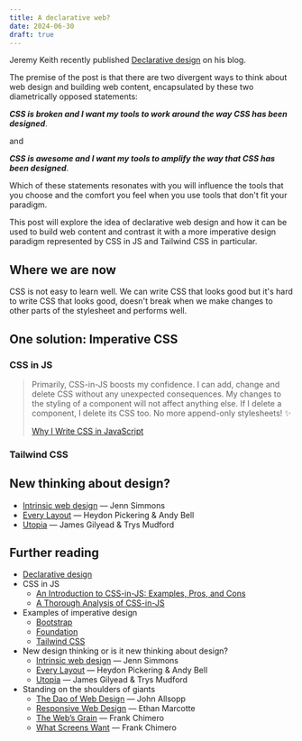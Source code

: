 ```yaml
---
title: A declarative web?
date: 2024-06-30
draft: true
---
```


Jeremy Keith recently published [Declarative design](https://adactio.com/journal/18982) on his blog.

The premise of the post is that there are two divergent ways to think about web design and building web content, encapsulated by these two diametrically opposed statements:

***CSS is broken and I want my tools to work around the way CSS has been designed***.

and

***CSS is awesome and I want my tools to amplify the way **that CSS **has** been designed*****.

Which of these statements resonates with you will influence the tools that you choose and the comfort you feel when you use tools that don't fit your paradigm.

This post will explore the idea of declarative web design and how it can be used to build web content and contrast it with a more imperative design paradigm represented by CSS in JS and Tailwind CSS in particular.

## Where we are now

CSS is not easy to learn well. We can write CSS that looks good but it's hard to write CSS that looks good, doesn't break when we make changes to other parts of the stylesheet and performs well.

## One solution: Imperative CSS

### CSS in JS

> Primarily, CSS-in-JS boosts my confidence. I can add, change and delete CSS without any unexpected consequences. My changes to the styling of a component will not affect anything else. If I delete a component, I delete its CSS too. No more append-only stylesheets! ✨
>
> [Why I Write CSS in JavaScript](https://mxstbr.com/thoughts/css-in-js/)

### Tailwind CSS

## New thinking about design?

* [Intrinsic web design](https://www.youtube.com/watch?v=AMPKmh98XLY) &mdash; Jenn Simmons
* [Every Layout](https://every-layout.dev/) &mdash; Heydon Pickering &amp; Andy Bell
* [Utopia](https://utopia.fyi/) &mdash; James Gilyead &amp; Trys Mudford

## Further reading

* [Declarative design](https://adactio.com/journal/18982)
* CSS in JS
  * [An Introduction to CSS-in-JS: Examples, Pros, and Cons](https://webdesign.tutsplus.com/articles/an-introduction-to-css-in-js-examples-pros-and-cons--cms-33574)
  * [A Thorough Analysis of CSS-in-JS](https://css-tricks.com/a-thorough-analysis-of-css-in-js/)
* Examples of imperative design
  * [Bootstrap](https://getbootstrap.com/)
  * [Foundation](https://get.foundation/)
  * [Tailwind CSS](https://tailwindcss.com/)
* New design thinking or is it new thinking about design?
  * [Intrinsic web design](https://www.youtube.com/watch?v=AMPKmh98XLY) &mdash; Jenn Simmons
  * [Every Layout](https://every-layout.dev/) &mdash; Heydon Pickering &amp; Andy Bell
  * [Utopia](https://utopia.fyi/) &mdash; James Gilyead &amp; Trys Mudford
* Standing on the shoulders of giants
  * [The Dao of Web Design](https://alistapart.com/article/dao/) &mdash; John Allsopp
  * [Responsive Web Design](https://alistapart.com/article/responsive-web-design/) &mdash; Ethan Marcotte
  * [The Web’s Grain](https://frankchimero.com/blog/2015/the-webs-grain/) &mdash; Frank Chimero
  * [What Screens Want](https://frankchimero.com/blog/2013/what-screens-want/) &mdash; Frank Chimero


